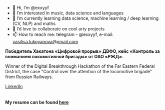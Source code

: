 - 👋 Hi, I’m @exxyyf
- 👀 I’m interested in music, data science and languages
- 🌱 I’m currently learning data science, machine learning / deep learning (CV, NLP) and maths
- 💞️ I’d love to collaborate on cool arty projects
- 📫 How to reach me: telegram - @exxyyf, e-mail: vasilisa.lukoyanova@gmail.com
  
<b>Победитель Хакатона «Цифровой прорыв» ДВФО, кейс «Контроль за вниманием локомотивной бригады» от ОАО «РЖД».</b>

Winner of the Digital Breakthrough Hackathon of the Far Eastern Federal District, the case "Control over the attention of the locomotive brigade" from Russian Railways.


[LinkedIn](https://www.linkedin.com/in/vasilisa-lukoyanova-ds/)  
<br></br>
<b>My resume can be found [here](https://disk.yandex.ru/i/jPrGfQfHSZ9nHg)</b>
<!---
exxyyf/exxyyf is a ✨ special ✨ repository because its `README.md` (this file) appears on your GitHub profile.
You can click the Preview link to take a look at your changes.
--->
